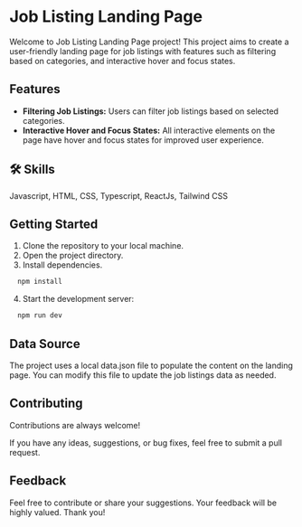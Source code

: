 
# Job Listing Landing Page

Welcome to Job Listing Landing Page project! This project aims to create a user-friendly landing page for job listings with features such as filtering based on categories, and interactive hover and focus states.


## Features

- <b>Filtering Job Listings:</b> Users can filter job listings based on selected categories.
- <b>Interactive Hover and Focus States:</b> All interactive elements on the page have hover and focus states for improved user experience.
## 🛠 Skills
Javascript, HTML, CSS, Typescript, ReactJs, Tailwind CSS


## Getting Started
1. Clone the repository to your local machine.
2. Open the project directory.
3. Install dependencies.
```bash
  npm install
```
4. Start the development server:
```bash
  npm run dev
```
## Data Source
The project uses a local data.json file to populate the content on the landing page. You can modify this file to update the job listings data as needed.
## Contributing

Contributions are always welcome!

If you have any ideas, suggestions, or bug fixes, feel free to submit a pull request.


## Feedback

Feel free to contribute or share your suggestions. Your feedback will be highly valued. Thank you!
